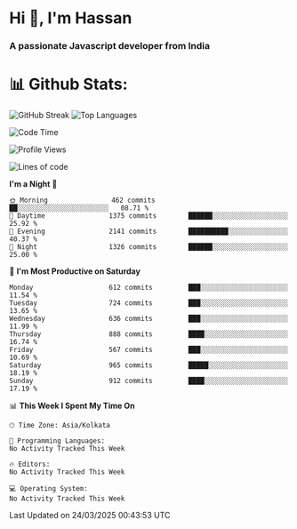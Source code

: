 # Hi 👋, I'm Hassan
### A passionate Javascript developer from India


# 📊 Github Stats:
![GitHub Streak](https://github-readme-streak-stats.herokuapp.com/?user=codeblooded47&theme=dracula&hide_border=false)
![Top Languages](https://github-readme-stats.vercel.app/api/top-langs/?username=codeblooded47&layout=compact&theme=dracula)



<!--START_SECTION:waka-->
![Code Time](http://img.shields.io/badge/Code%20Time-883%20hrs%201%20min-blue)

![Profile Views](http://img.shields.io/badge/Profile%20Views-1-blue)

![Lines of code](https://img.shields.io/badge/From%20Hello%20World%20I%27ve%20Written-24.2%20million%20lines%20of%20code-blue)

**I'm a Night 🦉** 

```text
🌞 Morning                462 commits         ██░░░░░░░░░░░░░░░░░░░░░░░   08.71 % 
🌆 Daytime                1375 commits        ██████░░░░░░░░░░░░░░░░░░░   25.92 % 
🌃 Evening                2141 commits        ██████████░░░░░░░░░░░░░░░   40.37 % 
🌙 Night                  1326 commits        ██████░░░░░░░░░░░░░░░░░░░   25.00 % 
```
📅 **I'm Most Productive on Saturday** 

```text
Monday                   612 commits         ███░░░░░░░░░░░░░░░░░░░░░░   11.54 % 
Tuesday                  724 commits         ███░░░░░░░░░░░░░░░░░░░░░░   13.65 % 
Wednesday                636 commits         ███░░░░░░░░░░░░░░░░░░░░░░   11.99 % 
Thursday                 888 commits         ████░░░░░░░░░░░░░░░░░░░░░   16.74 % 
Friday                   567 commits         ███░░░░░░░░░░░░░░░░░░░░░░   10.69 % 
Saturday                 965 commits         █████░░░░░░░░░░░░░░░░░░░░   18.19 % 
Sunday                   912 commits         ████░░░░░░░░░░░░░░░░░░░░░   17.19 % 
```


📊 **This Week I Spent My Time On** 

```text
🕑︎ Time Zone: Asia/Kolkata

💬 Programming Languages: 
No Activity Tracked This Week

🔥 Editors: 
No Activity Tracked This Week

💻 Operating System: 
No Activity Tracked This Week
```


 Last Updated on 24/03/2025 00:43:53 UTC
<!--END_SECTION:waka-->

